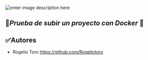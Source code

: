 ![enter image description here]()

 🐋***Prueba de subir un proyecto con Docker*** 🐋
-

✅Autores 
-
- Rogelio Toro https://github.com/Rogeliotoro